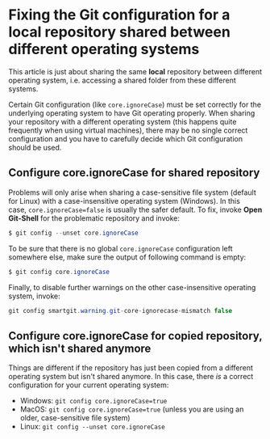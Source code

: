 # Fixing the Git configuration for a local repository shared between different operating systems

<div>

<div>

This article is just about sharing the same **local** repository between
different operating system, i.e. accessing a shared folder from these
different systems.

</div>

</div>

Certain Git configuration (like `core.ignoreCase`) must be set correctly
for the underlying operating system to have Git operating properly. When
sharing your repository with a different operating system (this happens
quite frequently when using virtual machines), there may be no single
correct configuration and you have to carefully decide which Git
configuration should be used.

## Configure core.ignoreCase for shared repository

Problems will only arise when sharing a case-sensitive file system
(default for Linux) with a case-insensitive operating system (Windows).
In this case, `core.ignoreCase=false` is usually the safer default. To
fix, invoke **Open Git-Shell** for the problematic repository and
invoke:

<div class="code panel pdl" style="border-width: 1px;">

<div class="codeContent panelContent pdl">

``` java
$ git config --unset core.ignoreCase
```

</div>

</div>

To be sure that there is no global `core.ignoreCase` configuration left
somewhere else, make sure the output of following command is empty:

<div class="code panel pdl" style="border-width: 1px;">

<div class="codeContent panelContent pdl">

``` java
$ git config core.ignoreCase
```

</div>

</div>

Finally, to disable further warnings on the other case-insensitive
operating system, invoke:

<div class="code panel pdl" style="border-width: 1px;">

<div class="codeContent panelContent pdl">

``` java
git config smartgit.warning.git-core-ignorecase-mismatch false
```

</div>

</div>

## Configure core.ignoreCase for copied repository, which isn't shared anymore

Things are different if the repository has just been copied from a
different operating system but isn't shared anymore. In this case, there
*is* a correct configuration for your current operating system:

  - Windows: `git config core.ignoreCase=true`
  - MacOS: `git config core.ignoreCase=true` (unless you are using an
    older, case-sensitive file system)
  - Linux: `git config --unset core.ignoreCase`
